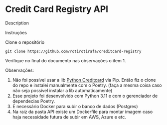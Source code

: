 # Credit Card Registry API

Description

Instruções

Clone o repositório 
    
    git clone https://github.com/rotirotirafa/creditcard-registry




Verifique no final do documento nas observações o item 1.
    
Observações:

1. Não foi possível usar a lib [Python Creditcard](https://github.com/MaisTodos/python-creditcard) via Pip. Então fiz o clone do repo e instalei manualmente com o Poetry. (faça a mesma coisa caso não seja possível instalar a lib automaticamente)
2. Esse projeto foi desenvolvido com Python 3.11 e com o gerenciador de dependecias Poetry.
3. É necessário Docker para subir o banco de dados (Postgres)
4. Na raiz da pasta API existe um Dockerfile para montar imagem caso haja necessidade futura de subir em AWS, Azure e etc.



